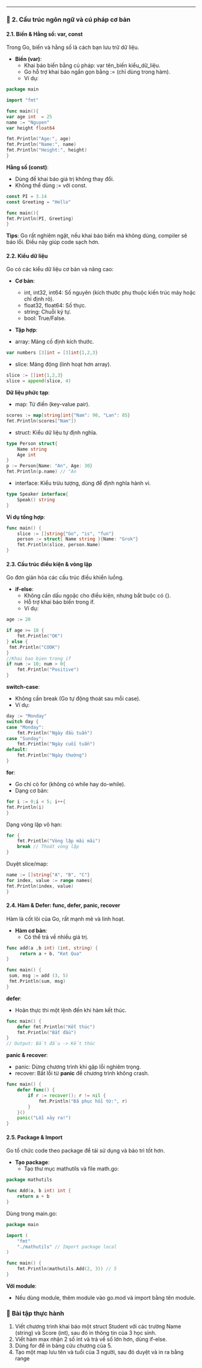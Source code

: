 

---
### 📌 **2. Cấu trúc ngôn ngữ và cú pháp cơ bản**

#### 2.1. **Biến & Hằng số**: var, const

Trong Go, biến và hằng số là cách bạn lưu trữ dữ liệu.

- **Biến (var)**:
    - Khai báo biến bằng cú pháp: var tên_biến kiểu_dữ_liệu.
    - Go hỗ trợ khai báo ngắn gọn bằng := (chỉ dùng trong hàm).
    - Ví dụ:
```go
package main

import "fmt"

func main(){
var age int  = 25
name := "Nguyen"
var height float64

fmt.Println("Age:", age)
fmt.Println("Name:", name)
fmt.Println("Height:", height)
}
```

**Hằng số (const)**:

- Dùng để khai báo giá trị không thay đổi.
- Không thể dùng := với const.

```go
const PI = 3.14
const Greeting = "Hello"

func main(){
fmt.Println(PI, Greeting)
}
```

**Tips**: Go rất nghiêm ngặt, nếu khai báo biến mà không dùng, compiler sẽ báo lỗi. Điều này giúp code sạch hơn.

#### 2.2. **Kiểu dữ liệu**

Go có các kiểu dữ liệu cơ bản và nâng cao:

- **Cơ bản**:
    - int, int32, int64: Số nguyên (kích thước phụ thuộc kiến trúc máy hoặc chỉ định rõ).
    - float32, float64: Số thực.
    - string: Chuỗi ký tự.
    - bool: True/False.

- **Tập hợp**:

- array: Mảng cố định kích thước.
```go
var numbers [3]int = [3]int{1,2,3}
```

- slice: Mảng động (linh hoạt hơn array).
```go
slice := []int{1,2,3}
slice = append(slice, 4)
```

**Dữ liệu phức tạp**:

- map: Từ điển (key-value pair).
```go
scores := map[string]int{"Nam": 90, "Lan": 85}
fmt.Println(scores["Nam"])
```

- struct: Kiểu dữ liệu tự định nghĩa.
```go
type Person struct{
	Name string
	Age int
}
p := Person{Name: "An", Age: 30}
fmt.Println(p.name) // "An
```
- interface: Kiểu trừu tượng, dùng để định nghĩa hành vi.
```go
type Speaker interface{
	Speak() string
}
```

**Ví dụ tổng hợp**:
```go
func main() {
    slice := []string{"Go", "is", "fun"}
    person := struct{ Name string }{Name: "Grok"}
    fmt.Println(slice, person.Name)
}
```

#### 2.3. **Cấu trúc điều kiện & vòng lặp**

Go đơn giản hóa các cấu trúc điều khiển luồng.

- **if-else**:
    - Không cần dấu ngoặc cho điều kiện, nhưng bắt buộc có {}.
    - Hỗ trợ khai báo biến trong if.
    - Ví dụ:
```go
age := 20

if age >= 18 {
	fmt.Println("OK")
} else {
 fmt.Println("COOK")
}
//Khai bao bien trong if
if num := 10; num > 0{
	fmt.Println("Positive")
}
```

**switch-case**:

- Không cần break (Go tự động thoát sau mỗi case).
- Ví dụ:

```go
day := "Monday"
switch day {
case "Monday":
    fmt.Println("Ngày đầu tuần")
case "Sunday":
    fmt.Println("Ngày cuối tuần")
default:
    fmt.Println("Ngày thường")
}
```


**for**:

- Go chỉ có for (không có while hay do-while).
- Dạng cơ bản:
```go
for i := 0;i < 5; i++{
fmt.Println(i)
}
```

Dạng vòng lặp vô hạn:
```go
for {
    fmt.Println("Vòng lặp mãi mãi")
    break // Thoát vòng lặp
}
```

Duyệt slice/map:
```go
name := []string{"A", "B", "C"}
for index, value := range names{
fmt.Println(index, value)
}
```


#### 2.4. **Hàm & Defer**: func, defer, panic, recover

Hàm là cốt lõi của Go, rất mạnh mẽ và linh hoạt.

- **Hàm cơ bản**:
    - Có thể trả về nhiều giá trị.
```go
func add(a ,b int) (int, string) {
	 return a + b, "Ket Qua"
}

func main() {
 sum, msg := add (3, 5)
 fmt.Println(sum, msg)
}
```
**defer**:

- Hoãn thực thi một lệnh đến khi hàm kết thúc.
```go
func main() {
    defer fmt.Println("Kết thúc")
    fmt.Println("Bắt đầu")
}
// Output: Bắt đầu -> Kết thúc
```


**panic & recover**:

- panic: Dừng chương trình khi gặp lỗi nghiêm trọng.
- recover: Bắt lỗi từ **panic** để chương trình không crash.
```go
func main() {
    defer func() {
        if r := recover(); r != nil {
            fmt.Println("Đã phục hồi từ:", r)
        }
    }()
    panic("Lỗi xảy ra!")
}
```

#### 2.5. **Package & Import**

Go tổ chức code theo package để tái sử dụng và bảo trì tốt hơn.

- **Tạo package**:
    - Tạo thư mục mathutils và file math.go:
```go
package mathutils

func Add(a, b int) int {
    return a + b
}
```

Dùng trong main.go:
```go
package main

import (
    "fmt"
    "./mathutils" // Import package local
)

func main() {
    fmt.Println(mathutils.Add(2, 3)) // 5
}
```

**Với module**:

- Nếu dùng module, thêm module vào go.mod và import bằng tên module.


### 📌 **Bài tập thực hành**

1. Viết chương trình khai báo một struct Student với các trường Name (string) và Score (int), sau đó in thông tin của 3 học sinh.
2. Viết hàm max nhận 2 số int và trả về số lớn hơn, dùng if-else.
3. Dùng for để in bảng cửu chương của 5.
4. Tạo một map lưu tên và tuổi của 3 người, sau đó duyệt và in ra bằng range